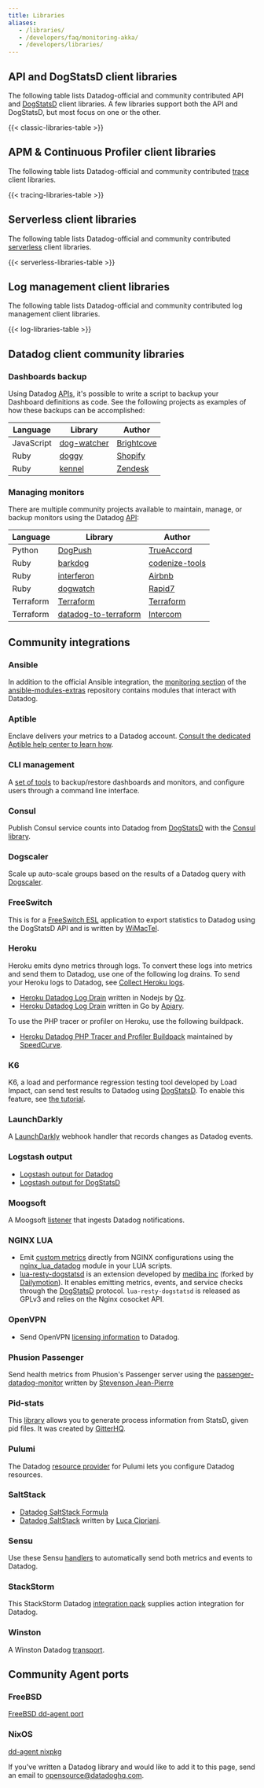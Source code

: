 ```yaml
---
title: Libraries
aliases:
   - /libraries/
   - /developers/faq/monitoring-akka/
   - /developers/libraries/
---
```


## API and DogStatsD client libraries

The following table lists Datadog-official and community contributed API and [DogStatsD][1] client libraries. A few libraries support both the API and DogStatsD, but most focus on one or the other.

{{< classic-libraries-table >}}

## APM & Continuous Profiler client libraries

The following table lists Datadog-official and community contributed [trace][2] client libraries.

{{< tracing-libraries-table >}}

## Serverless client libraries

The following table lists Datadog-official and community contributed [serverless][3] client libraries.

{{< serverless-libraries-table >}}

## Log management client libraries

The following table lists Datadog-official and community contributed log management client libraries.

{{< log-libraries-table >}}

## Datadog client community libraries

### Dashboards backup

Using Datadog [APIs][4], it's possible to write a script to backup your Dashboard definitions as code. See the following projects as examples of how these backups can be accomplished:

| Language   | Library          | Author          |
|------------|------------------|-----------------|
| JavaScript | [dog-watcher][5] | [Brightcove][6] |
| Ruby       | [doggy][7]       | [Shopify][8]    |
| Ruby       | [kennel][9]      | [Zendesk][10]    |

### Managing monitors

There are multiple community projects available to maintain, manage, or backup monitors using the Datadog [API][4]:

| Language  | Library          | Author               |
|-----------|------------------|----------------------|
| Python    | [DogPush][11]              | [TrueAccord][12]     |
| Ruby      | [barkdog][13]              | [codenize-tools][14] |
| Ruby      | [interferon][15]           | [Airbnb][16]         |
| Ruby      | [dogwatch][17]             | [Rapid7][18]         |
| Terraform | [Terraform][19]            | [Terraform][20]      |
| Terraform | [datadog-to-terraform][21] | [Intercom][22]       |

## Community integrations

### Ansible

In addition to the official Ansible integration, the [monitoring section][23] of the [ansible-modules-extras][24] repository contains modules that interact with Datadog.

### Aptible

Enclave delivers your metrics to a Datadog account. [Consult the dedicated Aptible help center to learn how][25].

### CLI management

A [set of tools][27] to backup/restore dashboards and monitors, and configure users through a command line interface.

### Consul

Publish Consul service counts into Datadog from [DogStatsD][1] with the [Consul library][28].

### Dogscaler

Scale up auto-scale groups based on the results of a Datadog query with [Dogscaler][29].

### FreeSwitch

This is for a [FreeSwitch ESL][30] application to export statistics to Datadog using the DogStatsD API and is written by [WiMacTel][31].

### Heroku

Heroku emits dyno metrics through logs. To convert these logs into metrics and send them to Datadog, use one of the following log drains. To send your Heroku logs to Datadog, see [Collect Heroku logs][34].

* [Heroku Datadog Log Drain][35] written in Nodejs by [Oz][36].
* [Heroku Datadog Log Drain][37] written in Go by [Apiary][38].

To use the PHP tracer or profiler on Heroku, use the following buildpack.

* [Heroku Datadog PHP Tracer and Profiler Buildpack][65] maintained by [SpeedCurve][66].

### K6

K6, a load and performance regression testing tool developed by Load Impact, can send test results to Datadog using [DogStatsD][1]. To enable this feature, see [the tutorial][40].

### LaunchDarkly

A [LaunchDarkly][41] webhook handler that records changes as Datadog events.

### Logstash output

* [Logstash output for Datadog][42]
* [Logstash output for DogStatsD][43]

### Moogsoft

A Moogsoft [listener][44] that ingests Datadog notifications.

### NGINX LUA

* Emit [custom metrics][45] directly from NGINX configurations using the [nginx_lua_datadog][46] module in your LUA scripts.
* [lua-resty-dogstatsd][47] is an extension developed by [mediba inc][48] (forked by [Dailymotion][49]). It enables emitting metrics, events, and service checks through the [DogStatsD][1] protocol. `lua-resty-dogstatsd` is released as GPLv3 and relies on the Nginx cosocket API.

### OpenVPN

* Send OpenVPN [licensing information][51] to Datadog.

### Phusion Passenger

Send health metrics from Phusion's Passenger server using the [passenger-datadog-monitor][52] written by [Stevenson Jean-Pierre][53]

### Pid-stats

This [library][54] allows you to generate process information from StatsD, given pid files. It was created by [GitterHQ][55].

### Pulumi
The Datadog [resource provider][67] for Pulumi lets you configure Datadog resources.

### SaltStack

* [Datadog SaltStack Formula][56]
* [Datadog SaltStack][57] written by [Luca Cipriani][58].

### Sensu

Use these Sensu [handlers][59] to automatically send both metrics and events to Datadog.

### StackStorm

This StackStorm Datadog [integration pack][60] supplies action integration for Datadog.

### Winston

A Winston Datadog [transport][61].

## Community Agent ports

### FreeBSD

[FreeBSD dd-agent port][62]

### NixOS

[dd-agent nixpkg][63]

If you've written a Datadog library and would like to add it to this page, send an email to [opensource@datadoghq.com][64].

[1]: /metrics/custom_metrics/dogstatsd_metrics_submission/
[2]: /tracing/
[3]: /serverless/
[4]: /api/
[5]: https://github.com/brightcove/dog-watcher
[6]: https://www.brightcove.com
[7]: https://github.com/Shopify/doggy
[8]: https://www.shopify.com
[9]: https://github.com/grosser/kennel
[10]: https://www.zendesk.com
[11]: https://github.com/trueaccord/DogPush
[12]: https://github.com/trueaccord
[13]: https://github.com/codenize-tools/barkdog
[14]: https://github.com/codenize-tools
[15]: https://github.com/airbnb/interferon
[16]: https://github.com/airbnb
[17]: https://github.com/rapid7/dogwatch
[18]: https://github.com/rapid7
[19]: https://www.terraform.io/docs/providers/datadog/r/monitor.html
[20]: https://www.terraform.io
[21]: https://github.com/intercom/datadog-to-terraform
[22]: https://github.com/intercom
[23]: https://docs.ansible.com/ansible/2.9/modules/list_of_monitoring_modules.html
[24]: https://github.com/ansible/ansible-modules-extras
[25]: https://www.aptible.com/documentation/enclave/reference/metrics/metric-drains/datadog.html
[27]: https://github.com/keirans/datadog-management
[28]: https://github.com/zendesk/consul2dogstats
[29]: https://github.com/cvent/dogscaler
[30]: https://github.com/wimactel/FreeSwitch-DataDog-Metrics
[31]: https://github.com/wimactel
[34]: /logs/guide/collect-heroku-logs/
[35]: https://github.com/ozinc/heroku-datadog-drain
[36]: https://oz.com/
[37]: https://github.com/apiaryio/heroku-datadog-drain-golang
[38]: https://apiary.io
[40]: https://grafana.com/docs/k6/latest/results-output/real-time/datadog/
[41]: https://github.com/meetup/launch-dogly
[42]: https://www.elastic.co/guide/en/logstash/current/plugins-outputs-datadog.html
[43]: https://github.com/brigade/logstash-output-dogstatsd
[44]: https://docs.moogsoft.com/AIOps.6.2.0/Datadog-Solution-Pak_13737047.html
[45]: /metrics/custom_metrics/
[46]: https://github.com/simplifi/ngx_lua_datadog
[47]: https://github.com/dailymotion/lua-resty-dogstatsd
[48]: http://www.mediba.jp
[49]: https://www.dailymotion.com/us
[51]: https://github.com/denniswebb/datadog-openvpn
[52]: https://github.com/Sjeanpierre/passenger-datadog-monitor
[53]: https://github.com/Sjeanpierre
[54]: https://github.com/gitterHQ/pid-stats
[55]: https://github.com/gitterHQ
[56]: https://github.com/DataDog/datadog-formula
[57]: https://gist.github.com/mastrolinux/6175280
[58]: https://gist.github.com/mastrolinux
[59]: https://github.com/sensu-plugins/sensu-plugins-datadog
[60]: https://github.com/StackStorm-Exchange/stackstorm-datadog
[61]: https://github.com/sparkida/winston-datadog
[62]: https://github.com/urosgruber/dd-agent-FreeBSD
[63]: https://github.com/NixOS/nixpkgs/tree/master/pkgs/tools/networking/dd-agent
[64]: mailto:opensource@datadoghq.com
[65]: https://github.com/SpeedCurve-Metrics/heroku-buildpack-php-ddtrace
[66]: https://www.speedcurve.com/
[67]: https://github.com/pulumi/pulumi-datadog

